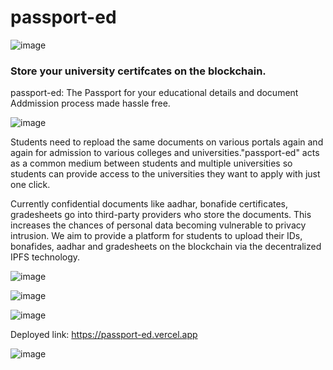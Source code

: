 # passport-ed

![image](https://user-images.githubusercontent.com/57835412/150677339-a34659ce-133e-4cdd-b7aa-fe1527b5c38b.png)



### Store your university certifcates on the blockchain.
passport-ed: The Passport for your educational details and document
Addmission process made hassle free.

![image](https://user-images.githubusercontent.com/57835412/150677351-55beee3a-95e4-43cb-8e6b-d86224abaaf0.png)


Students need to repload the same documents on various portals again and again for admission to various colleges and universities."passport-ed" acts as a common medium between students and multiple universities so students can provide access to the universities they want to apply with just one click. 



Currently confidential documents like aadhar, bonafide certificates, gradesheets go into third-party providers who store the documents. This increases the chances of personal data becoming vulnerable to privacy intrusion. We aim to provide a platform for students to upload their IDs, bonafides, aadhar and gradesheets on the blockchain via the decentralized IPFS technology. 

![image](https://user-images.githubusercontent.com/57835412/150677395-dfd19296-bd93-4d37-a285-8a42005643b5.png)


![image](https://user-images.githubusercontent.com/57835412/150677359-179e49be-caee-46f8-bba7-deed04fb81d1.png)

![image](https://user-images.githubusercontent.com/57835412/150677392-ce2bb968-818d-4852-903d-a8e83e4f56bd.png)



Deployed link: https://passport-ed.vercel.app

![image](https://user-images.githubusercontent.com/57835412/150677386-337ee32c-0878-4e47-8928-32e219510fa0.png)

